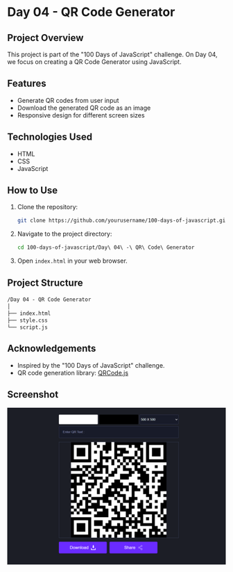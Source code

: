 # Day 04 - QR Code Generator

## Project Overview

This project is part of the "100 Days of JavaScript" challenge. On Day 04, we focus on creating a QR Code Generator using JavaScript.

## Features

- Generate QR codes from user input
- Download the generated QR code as an image
- Responsive design for different screen sizes

## Technologies Used

- HTML
- CSS
- JavaScript

## How to Use

1. Clone the repository:
   ```bash
   git clone https://github.com/yourusername/100-days-of-javascript.git
   ```
2. Navigate to the project directory:
   ```bash
   cd 100-days-of-javascript/Day\ 04\ -\ QR\ Code\ Generator
   ```
3. Open `index.html` in your web browser.

## Project Structure

```
/Day 04 - QR Code Generator
│
├── index.html
├── style.css
└── script.js
```

## Acknowledgements

- Inspired by the "100 Days of JavaScript" challenge.
- QR code generation library: [QRCode.js](https://cdnjs.cloudflare.com/ajax/libs/qrcodejs/1.0.0/qrcode.min.js)

## Screenshot

![QR Code Generator](screenshot.png)

